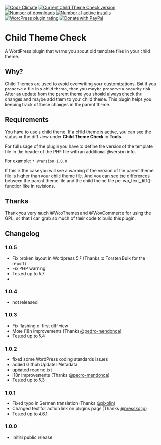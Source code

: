 [![Code Climate](https://codeclimate.com/github/Zodiac1978/tl-template-checker/badges/gpa.svg)](https://codeclimate.com/github/Zodiac1978/tl-template-checker) [![Current Child Theme Check version](https://img.shields.io/wordpress/plugin/v/child-theme-check.svg)](https://wordpress.org/plugins/child-theme-check/) [![Number of downloads](https://img.shields.io/wordpress/plugin/dt/child-theme-check.svg)](https://wordpress.org/plugins/child-theme-check/advanced/) [![Number of active installs](https://img.shields.io/wordpress/plugin/installs/child-theme-check.svg)](https://wordpress.org/plugins/child-theme-check/advanced/) [![WordPress plugin rating](https://img.shields.io/wordpress/plugin/r/child-theme-check.svg)](https://wordpress.org/plugins/child-theme-check/#reviews) [![Donate with PayPal](https://img.shields.io/badge/PayPal-Donate-yellow.svg)](https://paypal.me/zodiac1978)

# Child Theme Check

A WordPress plugin that warns you about old template files in your child theme.

## Why?

Child Themes are used to avoid overwriting your customizations. But if you preserve a file in a child theme, then you maybe preserve a security risk. After an update from the parent theme you should always check the changes and maybe add them to your child theme. This plugin helps you keeping track of these changes in the parent theme.

## Requirements

You have to use a child theme. If a child theme is active, you can see the status or the diff view under **Child Theme Check** in **Tools**.

For full usage of the plugin you have to define the version of the template file in the header of the PHP file with an additional @version info.

For example: ```* @version 1.0.0```

If this is the case you will see a warning if the version of the parent theme file is higher than your child theme file. And you can see the differences between the parent theme file and the child theme file per wp_text_diff()-function like in revisions.

## Thanks

Thank you very much @WooThemes and @WooCommerce for using the GPL, so that I can grab so much of their code to build this plugin.

## Changelog

### 1.0.5
* Fix broken layout in Wordpress 5.7 (Thanks to Torsten Bulk for the report)
* Fix PHP warning
* Tested up to 5.7
* 
### 1.0.4
* not released

### 1.0.3

* Fix flashing of first diff view
* More i18n improvements (Thanks [@pedro-mendonca](https://github.com/pedro-mendonca))
* Tested up to 5.4

### 1.0.2

* fixed some WordPress coding standards issues
* added Github Updater Metadata
* updated readme.txt
* i18n improvements (Thanks [@pedro-mendonca](https://github.com/pedro-mendonca))
* Tested up to 5.3

### 1.0.1

* Fixed typo in German translation (Thanks [@pixolin](https://github.com/pixolin))
* Changed text for action link on plugins page (Thanks [@presskopp](https://github.com/presskopp))
* Tested up to 4.6.1

### 1.0.0

* Initial public release
